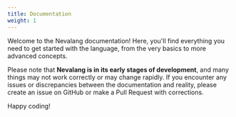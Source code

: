 ```yaml
---
title: Documentation
weight: 1
---
```


Welcome to the Nevalang documentation! Here, you'll find everything you need to get started with the language, from the very basics to more advanced concepts.

Please note that **Nevalang is in its early stages of development**, and many things may not work correctly or may change rapidly. If you encounter any issues or discrepancies between the documentation and reality, please create an issue on GitHub or make a Pull Request with corrections.

Happy coding!
